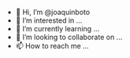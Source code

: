 - 👋 Hi, I’m @joaquinboto
- 👀 I’m interested in ...
- 🌱 I’m currently learning ...
- 💞️ I’m looking to collaborate on ...
- 📫 How to reach me ...

<!---
joaquinboto/joaquinboto is a ✨ special ✨ repository because its `README.md` (this file) appears on your GitHub profile.
You can click the Preview link to take a look at your changes.
--->
